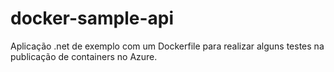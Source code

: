 # docker-sample-api
Aplicação .net de exemplo com um Dockerfile para realizar alguns testes na publicação de containers no Azure.
